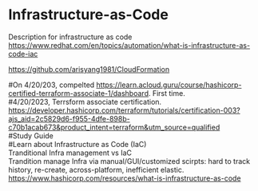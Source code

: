 # Infrastructure-as-Code
Description for infrastructure as code \
https://www.redhat.com/en/topics/automation/what-is-infrastructure-as-code-iac

https://github.com/arisyang1981/CloudFormation  

#On 4/20/203, compelted https://learn.acloud.guru/course/hashicorp-certified-terraform-associate-1/dashboard. First time.  
#4/20/2023, Terrsform associate certification.  
https://developer.hashicorp.com/terraform/tutorials/certification-003?ajs_aid=2c5829d6-f955-4dfe-898b-c70b1acab673&product_intent=terraform&utm_source=qualified  
#Study Guide  
#Learn about Infrastructure as Code (IaC)  
Tranditional Infra management vs IaC  
Trandition manage Infra via manual/GUI/customized scirpts: hard to track history, re-create, across-platform, inefficient elastic.  
https://www.hashicorp.com/resources/what-is-infrastructure-as-code  
